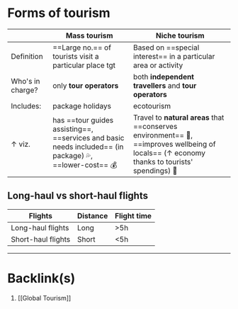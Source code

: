 # Forms of tourism
|                     | Mass tourism                                           | Niche tourism |
| ------------------- | ------------------------------------------------------ | ------------- |
| Definition          | ==Large no.== of tourists visit a particular place tgt |   Based on ==special interest== in a particular area or activity            |
| Who's in charge? |     only **tour operators**       | both **independent travellers** and **tour operators**             |
| Includes:           |  package holidays       |  ecotourism             |
| $\uparrow$ viz. |has ==tour guides assisting==, ==services and basic needs included== (in package) 💦, ==lower-cost== 💰 |  Travel to **natural areas** that ==conserves environment== 🌲, ==improves wellbeing of locals== ($\uparrow$ economy thanks to tourists' spendings) 🤑             |

## Long-haul vs short-haul flights
| Flights            | Distance | Flight time |
| ------------------ | -------- | ----------- |
| Long-haul flights  | Long     | >5h          |
| Short-haul flights | Short    | <5h          |

---
# Backlink(s)
1. [[Global Tourism]]